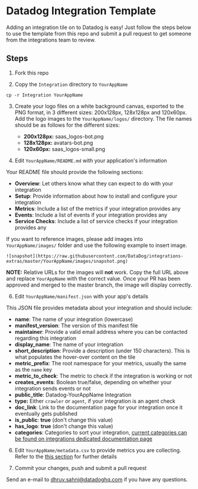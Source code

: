# Datadog Integration Template

Adding an integration tile on to Datadog is easy! Just follow the steps below to use the template from this repo and submit a pull request to get someone from the integrations team to review.

## Steps

1. Fork this repo

2. Copy the `Integration` directory to `YourAppName`

  `cp -r Integration YourAppName`

3. Create your logo files on a white background canvas, exported to the PNG format, in 3 different sizes: 200x128px, 128x128px and 120x60px. Add the logo images to the  `YourAppName/logos/` directory. The file names should be as follows for the different sizes:

    - **200x128px:** saas_logos-bot.png
    - **128x128px:** avatars-bot.png
    - **120x60px:** saas_logos-small.png


5. Edit `YourAppName/README.md` with your application's information

  Your README file should provide the following sections:

  - **Overview**: Let others know what they can expect to do with your integration
  - **Setup**: Provide information about how to install and configure your integration
  - **Metrics**: Include a list of the metrics if your integration provides any
  - **Events**: Include a list of events if your integration provides any
  - **Service Checks**: Include a list of service checks if your integration provides any

  If you want to reference images, please add images into `YourAppName/images/` folder and use the following example to insert image.

  ```
  ![snapshot](https://raw.githubusercontent.com/DataDog/integrations-extras/master/YourAppName/images/snapshot.png)
  ```
  **NOTE:** Relative URLs for the images will **not** work. Copy the full URL above and replace `YourAppName` with the correct value. Once your PR has been approved and merged to the master branch, the image will display correctly.

6. Edit `YourAppName/manifest.json` with your app's details

  This JSON file provides metadata about your integration and should include:

  - **name**: The name of your integration (lowercase)
  - **manifest_version**: The version of this manifest file
  - **maintainer**: Provide a valid email address where you can be contacted regarding this integration
  - **display_name**: The name of your integration
  - **short_description**: Provide a description (under 150 characters). This is what populates the hover-over content on the tile
  - **metric_prefix**: The root namespace for your metrics, usually the same as the `name` key
  - **metric_to_check**: The metric to check if the integration is working or not
  - **creates_events**: Boolean true/false, depending on whether your integration sends events or not
  - **public_title**: Datadog-YourAppName Integration
  - **type:** Either `crawler` or `agent`, if your integration is an agent check
  - **doc_link**: Link to the documentation page for your integration once it eventually gets published
  - **is_public**: **true** (don't change this value)
  - **has_logo**: **true** (don't change this value)
  - **categories**: Categories to sort your integration, [current categories can be found on integrations dedicated documentation page](https://docs.datadoghq.com/integrations/)

6. Edit `YourAppName/metadata.csv` to provide metrics you are collecting. Refer to the [this section](https://docs.datadoghq.com/developers/integrations/integration_sdk/#metadata-csv) for further details

6. Commit your changes, push and submit a pull request

Send an e-mail to dhruv.sahni@datadoghq.com if you have any questions.
